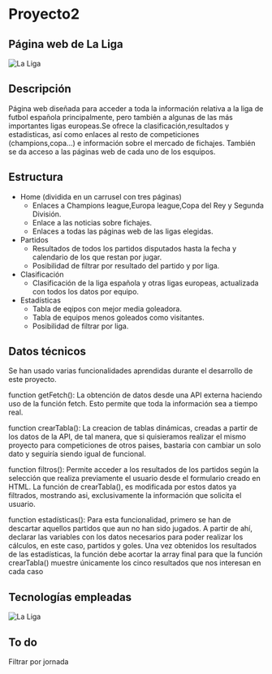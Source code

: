 # Proyecto2
## Página web de La Liga
![La Liga](https://besthqwallpapers.com/Uploads/19-5-2019/92665/thumb2-laliga-glitter-logo-football-leagues-creative-metal-grid-background-laliga-logo.jpg "La Liga")
## Descripción
Página web diseñada para acceder a toda la información relativa a la liga de futbol española principalmente, pero también a algunas de las más importantes ligas europeas.Se ofrece la clasificación,resultados y estadisticas, así como enlaces al resto de competiciones (champions,copa...) e información sobre el mercado de fichajes. También se da acceso a las páginas web de cada uno de los esquipos.
## Estructura
* Home (dividida en un carrusel con tres páginas) 
    * Enlaces a Champions league,Europa league,Copa del Rey y Segunda División.
    * Enlace a las noticias sobre fichajes.
    * Enlaces a todas las páginas web de las ligas elegidas.
* Partidos
    * Resultados de todos los partidos disputados hasta la fecha y calendario de los que restan por jugar.
    * Posibilidad de filtrar por resultado del partido y por liga.
* Clasificación
    * Clasificación de la liga española y otras ligas europeas, actualizada con todos los datos por equipo.
* Estadísticas
    * Tabla de eqipos con mejor media goleadora.
    * Tabla de equipos menos goleados como visitantes.
    * Posibilidad de filtrar por liga.
## Datos técnicos
Se han usado varias funcionalidades aprendidas durante el desarrollo de este proyecto.

function getFetch(): La obtención de datos desde una API externa haciendo uso de la función fetch. Esto permite que toda la información sea a tiempo real.

function crearTabla(): La creacion de tablas dinámicas, creadas a partir de los datos de la API, de tal manera, que si quisieramos realizar el mismo proyecto para competiciones de otros paises, bastaria con cambiar un solo dato y seguiría siendo igual de funcional.

function filtros(): Permite acceder a los resultados de los partidos según la selección que realiza previamente el usuario desde el formulario creado en HTML. La función de crearTabla(), es modificada por estos datos ya filtrados, mostrando asi, exclusivamente la información que solicita el usuario.

function estadísticas(): Para esta funcionalidad, primero se han de descartar aquellos partidos que aun no han sido jugados. A partir de ahí, declarar las variables con los datos necesarios para poder realizar los cálculos, en este caso, partidos y goles. Una vez obtenidos los resultados de las estadísticas, la función debe acortar la array final para que la función crearTabla() muestre únicamente los cinco resultados que nos interesan en cada caso

## Tecnologías empleadas
![La Liga](https://camo.githubusercontent.com/f1636d91171cfc9e2b93cce0979470641ef7f0d2c0d14e530eaa1fa27cb78bd1/68747470733a2f2f7261772e6769746875622e636f6d2f616c656a616e64726f61736339362f646f63756d656e746163696f6e3250726f796563746f2f6d61737465722f696d67446f63324576612f696d6756697374612e706e67 "La Liga")

## To do
Filtrar por jornada
